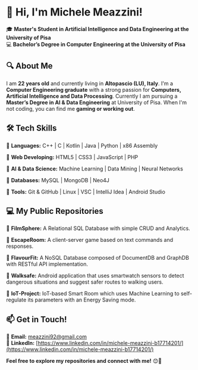 # 👋 Hi, I'm Michele Meazzini!  

🎓 **Master's Student in Artificial Intelligence and Data Engineering at the University of Pisa**  
💻 **Bachelor’s Degree in Computer Engineering at the University of Pisa**  

## 🔍 About Me  
I am **22 years old** and currently living in **Altopascio (LU), Italy**. I'm a **Computer Engineering graduate** with a strong passion for **Computers, Artificial Intelligence and Data Processing**.
Currently I am pursuing a **Master’s Degree in AI & Data Engineering** at University of Pisa.
When I'm not coding, you can find me **gaming or working out**.  


## 🛠️ Tech Skills  
🔹 **Languages:** C++ | C | Kotlin | Java | Python | x86 Assembly

🔹 **Web Developing:** HTML5 | CSS3 | JavaScript | PHP  

🔹 **AI & Data Science:** Machine Learning | Data Mining | Neural Networks

🔹 **Databases:** MySQL | MongoDB | Neo4J

🔹 **Tools:** Git & GitHub | Linux | VSC | IntelliJ Idea | Android Studio

## 💻 My Public Repositories 
🔹 **FilmSphere:** A Relational SQL Database with simple CRUD and Analytics.

🔹 **EscapeRoom:** A client-server game based on text commands and responses.

🔹 **FlavourFit:** A NoSQL Database composed of DocumentDB and GraphDB with RESTful API implementation.

🔹 **Walksafe:** Android application that uses smartwatch sensors to detect dangerous situations and suggest safer routes to walking users.

🔹 **IoT-Project:** IoT-based Smart Room which uses Machine Learning to self-regulate its parameters with an Energy Saving mode.

## 📫 Get in Touch!  
📩 **Email:** [meazzini92@gmail.com](mailto:meazzini92@gmail.com)  
🔗 **LinkedIn:** [https://www.linkedin.com/in/michele-meazzini-b17714201/](https://www.linkedin.com/in/michele-meazzini-b17714201/)


**Feel free to explore my repositories and connect with me!** 😊🚀
